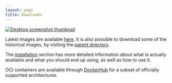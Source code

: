```yaml
---
layout: page
title: Downloads
---
```


[![Desktop screenshot thumbnail](/assets/thumb.png)](/assets/screenshot.png)

Latest images are available [here](https://repo.chimera-linux.org/live/latest).
It is also possible to download some of the historical images, by visiting
the [parent directory](https://repo.chimera-linux.org/live).

The [installation](/docs/installation) section has more detailed information
about what is actually available and what you should end up using, as well
as how to use it.

OCI containers are available through [DockerHub](https://hub.docker.com/r/chimeralinux/chimera)
for a subset of officially supported architectures.
